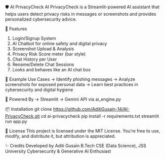 🛡️ AI PrivacyCheck
AI PrivacyCheck is a Streamlit-powered AI assistant that helps users detect privacy risks in messages or screenshots and provides personalized cybersecurity advice.

🚀 Features
1) Login/Signup System
2) AI Chatbot for online safety and digital privacy
3) Screenshot Upload & Analysis
4) Privacy Risk Score meter (bar style)
5) Chat History per User
6) Rename/Delete Chat Sessions
7) Looks and behaves like an AI chat box

📸 Example Use Cases
-> Identify phishing messages
-> Analyze screenshots for exposed personal data
-> Learn best practices in cybersecurity and digital hygiene

🧠 Powered By
-> Streamlit
-> Gemini API via ai_engine.py

📦 Installation
git clone https://github.com/AditiGusain-14/AI-PrivacyCheck.git
cd ai-privacycheck
pip install -r requirements.txt
streamlit run app.py

📄 License
This project is licensed under the MIT License. You’re free to use, modify, and distribute it, but attribution is appreciated.

✨ Credits
Developed by Aditi Gusain
B.Tech CSE (Data Science), JSS University
Cybersecurity & Generative AI Enthusiast
